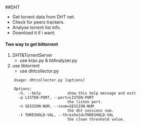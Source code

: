 ##DHT 
* Get torrent data from DHT net.
* Check for peers trackers.
* Analyse torrent list info.
* Download it if i want.

#### Two way to get bittorrent
1. DHT&TorrentServer
    * use krpc.py & btAnalyzer.py
2. use libtorrent
    * use dhtcollector.py
    
```
    Usage: dhtcollector.py [options]
    
    Options:
      -h, --help            show this help message and exit
      -p LISTEN-PORT, --port=LISTEN-PORT
                            the listen port.
      -n SESSION-NUM, --snum=SESSION-NUM
                            the dht sessions num.
      -t THRESHOLD-VAL, --threshold=THRESHOLD-VAL
                            the clean threshold value.
```
